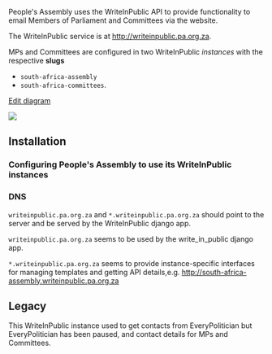 People's Assembly uses the WriteInPublic API to provide functionality to email Members of Parliament and Committees via the website.

The WriteInPublic service is at http://writeinpublic.pa.org.za.

MPs and Committees are configured in two WriteInPublic _instances_ with the respective **slugs** 

- `south-africa-assembly`
- `south-africa-committees`.

[Edit diagram](https://docs.google.com/drawings/d/1-Gvynn2s62mIn1hZemxf3cESYyVfObt18supQ5sU0nw/edit)

<img src="https://docs.google.com/drawings/d/e/2PACX-1vQPyYFAZPMebpX71N3ceQQwnA13c9l-5boMXzKZiSodJlJTAhe3oo4nvHYTlNnFeH6xnnSHu1DKhjUH/pub?w=1440&amp;h=1080">


## Installation

### Configuring People's Assembly to use its WriteInPublic instances



### DNS

`writeinpublic.pa.org.za` and `*.writeinpublic.pa.org.za` should point to the server and be served by the WriteInPublic django app.

`writeinpublic.pa.org.za` seems to be used by the write_in_public django app.

`*.writeinpublic.pa.org.za` seems to provide instance-specific interfaces for managing templates and getting API details,e.g. http://south-africa-assembly.writeinpublic.pa.org.za 


## Legacy

This WriteInPublic instance used to get contacts from EveryPolitician but EveryPolitician has been paused, and contact details for MPs and Committees.

